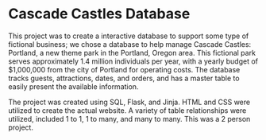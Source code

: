 # Cascade Castles Database

This project was to create a interactive database to support some type of fictional business; we chose a database to help manage Cascade Castles: Portland, a
new theme park in the Portland, Oregon area. This fictional park serves approximately 1.4 million individuals per year, with a yearly budget of $1,000,000 from
the city of Portland for operating costs. The database tracks guests, attractions, dates, and orders, and has a master table to easily present the available 
information. 


The project was created using SQL, Flask, and Jinja. HTML and CSS were utilized to create the actual website. A variety of table relationships were utilized, included 1 to 1, 1 to many, and many to many. This was a 2 person project.
